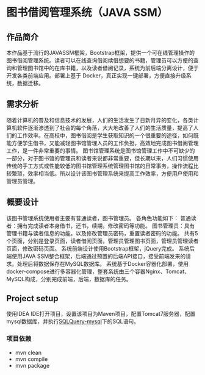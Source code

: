 # 图书借阅管理系统（JAVA SSM）
## 作品简介
本作品基于流行的JAVASSM框架，Bootstrap框架，提供一个可在线管理操作的图书借阅管理系统。读者可以在线查询借阅续借想要的书籍，管理员可以方便的查询和管理图书馆中的在库书籍，以及读者借阅记录，系统为前后端分离设计，便于开发各类前端应用。部署上基于 Docker，真正实现一键部署，方便直接升级系统，数据迁移。

## 需求分析
随着计算机的普及和信息技术的发展，人们的生活发生了日新月异的变化，各类计算机软件逐渐渗透到了社会的每个角落，大大地改善了人们的生活质量，提高了人们的工作效率。在高校中，图书借阅是学生获取知识的一个很重要的途径，如何既能方便学生借书，又能减轻图书馆管理人员的工作负担，高效地完成图书借阅管理工作，是一件非常重要的事情。
图书馆管理系统是图书馆管理工作中不可缺少的一部分，对于图书馆的管理员和读者来说都非常重要，但长期以来，人们习惯使用传统的手工方式或性能较低的图书馆管理系统管理图书馆的日常事务，操作流程比较繁琐，效率相当低。所以设计该图书管理系统来提高工作效率，方便用户使用和管理员管理。

## 概要设计
该图书管理系统使用者主要有普通读者，图书管理员。
各角色功能如下：
普通读者：拥有完成读者本身借书，还书，续期，修改密码等功能。
图书管理员：具有管理书籍与读者信息的功能。以及修改管理员密码，重置读者密码的功能。
共有5个页面，分别是登录页面，读者借阅页面，管理员管理图书页面，管理员管理读者页面，修改密码页面。
系统前端设计使用Bootstrap框架，jQuery完成。
系统后端使用JAVA SSM整合框架，后端通过预置的后端API接口，接受前端发来的请求。处理后将数据保存在MySQL数据库。
系统基于Docker容器化部署，使用docker-compose进行多容器化管理，整套系统由三个容器Nginx、Tomcat、MySQL构成，分别完成前端，后端，数据库的任务。

## Project setup
使用IDEA IDE打开项目，设置该项目为Maven项目，配置Tomcat7服务器，配置mysql数据库，并执行[SQLQuery-mysql](./database/SQLQuery-mysql.sql)下的SQL语句。

### 项目依赖
 - mvn clean
 - mvn compile
 - mvn package